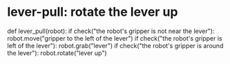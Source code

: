 # lever-pull: rotate the lever up
def lever_pull(robot):
    if check("the robot's gripper is not near the lever"):
        robot.move("gripper to the left of the lever")
    if check("the robot's gripper is left of the lever"):
        robot.grab("lever")
    if check("the robot's gripper is around the lever"):
        robot.rotate("lever up")